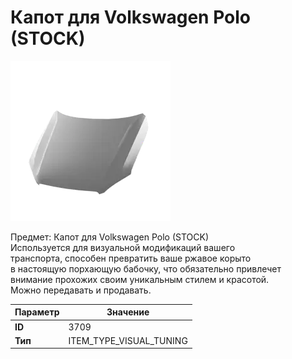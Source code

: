 # Капот для Volkswagen Polo (STOCK)

![Item Image](../img/3709.webp?raw=true)

Предмет: Капот для Volkswagen Polo (STOCK)<br>Используется для визуальной модификаций вашего<br>транспорта, способен превратить ваше ржавое корыто<br>в настоящую порхающую бабочку, что обязательно привлечет<br>внимание прохожих своим уникальным стилем и красотой.<br>Можно передавать и продавать.


| Параметр | Значение |
|----------|----------|
| **ID** | 3709 |
| **Тип** | ITEM_TYPE_VISUAL_TUNING |

